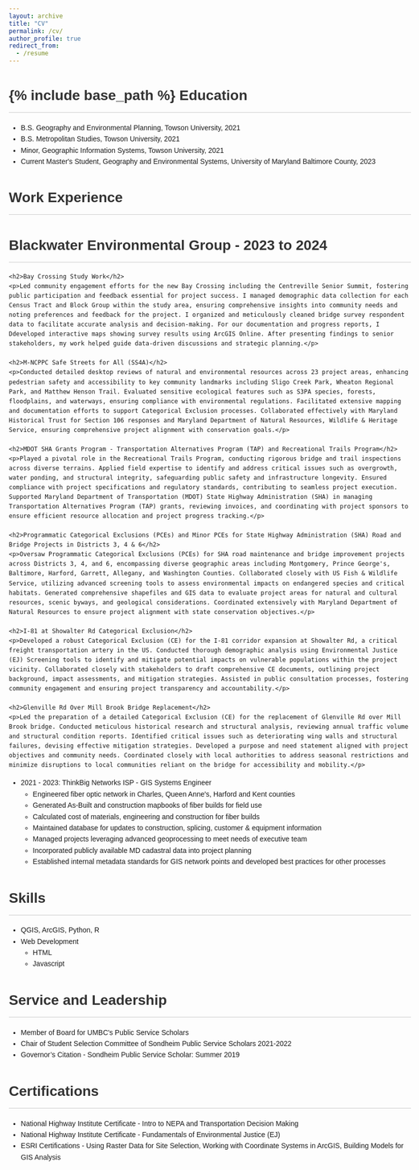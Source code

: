 ```yaml
---
layout: archive
title: "CV"
permalink: /cv/
author_profile: true
redirect_from:
  - /resume
---
```


{% include base_path %}
Education
======
* B.S. Geography and Environmental Planning, Towson University, 2021
* B.S. Metropolitan Studies, Towson University, 2021
* Minor, Geographic Information Systems, Towson University, 2021
* Current Master's Student, Geography and Environmental Systems, University of Maryland Baltimore County, 2023

Work Experience
======
<!DOCTYPE html>
<html lang="en">
<head>
    <meta charset="UTF-8">
    <meta name="viewport" content="width=device-width, initial-scale=1.0">
    <style>
        body {
            font-family: Arial, sans-serif;
            line-height: 1.6;
            max-width: 800px;
            margin: 0 auto;
            padding: 20px;
        }
        h1, h2 {
            color: #333;
            border-bottom: 1px solid #ccc;
            padding-bottom: 10px;
        }
        p {
            margin-bottom: 20px;
            text-align: justify;
        }
    </style>
</head>
<body>
    <h1>Blackwater Environmental Group - 2023 to 2024</h1>

    <h2>Bay Crossing Study Work</h2>
    <p>Led community engagement efforts for the new Bay Crossing including the Centreville Senior Summit, fostering public participation and feedback essential for project success. I managed demographic data collection for each Census Tract and Block Group within the study area, ensuring comprehensive insights into community needs and noting preferences and feedback for the project. I organized and meticulously cleaned bridge survey respondent data to facilitate accurate analysis and decision-making. For our documentation and progress reports, I Ddeveloped interactive maps showing survey results using ArcGIS Online. After presenting findings to senior stakeholders, my work helped guide data-driven discussions and strategic planning.</p>

    <h2>M-NCPPC Safe Streets for All (SS4A)</h2>
    <p>Conducted detailed desktop reviews of natural and environmental resources across 23 project areas, enhancing pedestrian safety and accessibility to key community landmarks including Sligo Creek Park, Wheaton Regional Park, and Matthew Henson Trail. Evaluated sensitive ecological features such as S3PA species, forests, floodplains, and waterways, ensuring compliance with environmental regulations. Facilitated extensive mapping and documentation efforts to support Categorical Exclusion processes. Collaborated effectively with Maryland Historical Trust for Section 106 responses and Maryland Department of Natural Resources, Wildlife & Heritage Service, ensuring comprehensive project alignment with conservation goals.</p>

    <h2>MDOT SHA Grants Program - Transportation Alternatives Program (TAP) and Recreational Trails Program</h2>
    <p>Played a pivotal role in the Recreational Trails Program, conducting rigorous bridge and trail inspections across diverse terrains. Applied field expertise to identify and address critical issues such as overgrowth, water ponding, and structural integrity, safeguarding public safety and infrastructure longevity. Ensured compliance with project specifications and regulatory standards, contributing to seamless project execution. Supported Maryland Department of Transportation (MDOT) State Highway Administration (SHA) in managing Transportation Alternatives Program (TAP) grants, reviewing invoices, and coordinating with project sponsors to ensure efficient resource allocation and project progress tracking.</p>

    <h2>Programmatic Categorical Exclusions (PCEs) and Minor PCEs for State Highway Administration (SHA) Road and Bridge Projects in Districts 3, 4 & 6</h2>
    <p>Oversaw Programmatic Categorical Exclusions (PCEs) for SHA road maintenance and bridge improvement projects across Districts 3, 4, and 6, encompassing diverse geographic areas including Montgomery, Prince George's, Baltimore, Harford, Garrett, Allegany, and Washington Counties. Collaborated closely with US Fish & Wildlife Service, utilizing advanced screening tools to assess environmental impacts on endangered species and critical habitats. Generated comprehensive shapefiles and GIS data to evaluate project areas for natural and cultural resources, scenic byways, and geological considerations. Coordinated extensively with Maryland Department of Natural Resources to ensure project alignment with state conservation objectives.</p>

    <h2>I-81 at Showalter Rd Categorical Exclusion</h2>
    <p>Developed a robust Categorical Exclusion (CE) for the I-81 corridor expansion at Showalter Rd, a critical freight transportation artery in the US. Conducted thorough demographic analysis using Environmental Justice (EJ) Screening tools to identify and mitigate potential impacts on vulnerable populations within the project vicinity. Collaborated closely with stakeholders to draft comprehensive CE documents, outlining project background, impact assessments, and mitigation strategies. Assisted in public consultation processes, fostering community engagement and ensuring project transparency and accountability.</p>

    <h2>Glenville Rd Over Mill Brook Bridge Replacement</h2>
    <p>Led the preparation of a detailed Categorical Exclusion (CE) for the replacement of Glenville Rd over Mill Brook bridge. Conducted meticulous historical research and structural analysis, reviewing annual traffic volume and structural condition reports. Identified critical issues such as deteriorating wing walls and structural failures, devising effective mitigation strategies. Developed a purpose and need statement aligned with project objectives and community needs. Coordinated closely with local authorities to address seasonal restrictions and minimize disruptions to local communities reliant on the bridge for accessibility and mobility.</p>

</body>
</html>

  
* 2021 - 2023: ThinkBig Networks ISP - GIS Systems Engineer                                                                                                         
  * Engineered fiber optic network in Charles, Queen Anne's, Harford and Kent counties
  * Generated As-Built and construction mapbooks of fiber builds for field use 
  * Calculated cost of materials, engineering and construction for fiber builds 
  * Maintained database for updates to construction, splicing, customer  & equipment information
  * Managed projects leveraging advanced geoprocessing to meet needs of executive team 
  * Incorporated publicly available MD cadastral data into project planning
  * Established internal metadata standards for GIS network points and developed best practices for other processes
  
Skills
======
* QGIS, ArcGIS, Python, R
* Web Development
  * HTML
  * Javascript
  
Service and Leadership
======
* Member of Board for UMBC's Public Service Scholars
* Chair of Student Selection Committee of Sondheim Public Service Scholars 2021-2022
* Governor’s Citation - Sondheim Public Service Scholar: Summer 2019

Certifications
======
* National Highway Institute Certificate - Intro to NEPA and Transportation Decision Making
* National Highway Institute Certificate - Fundamentals of Environmental Justice (EJ)
* ESRI Certifications - Using Raster Data for Site Selection, Working with Coordinate Systems in ArcGIS, Building Models for GIS Analysis
